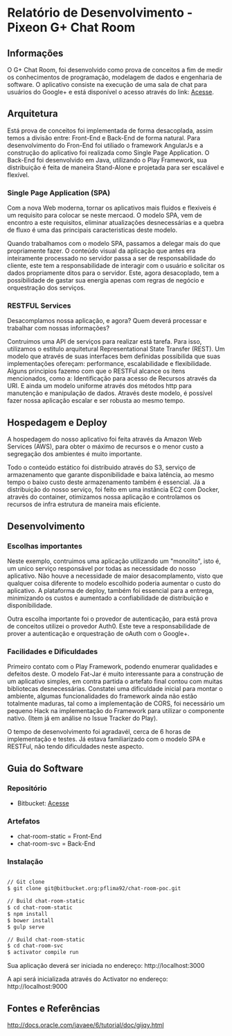 Relatório de Desenvolvimento - Pixeon G+ Chat Room
================================

## Informações

O G+ Chat Room, foi desenvolvido como prova de conceitos a fim de medir os conhecimentos de programação, modelagem de dados e engenharia de software.
O aplicativo consiste na execução de uma sala de chat para usuários do Google+ e está disponível o acesso através do link: [Acesse](http://gplus-chat-room.pixeon.s3-website-us-west-2.amazonaws.com).

## Arquitetura

Está prova de conceitos foi implementada de forma desacoplada, assim temos a divisão entre: Front-End e Back-End de forma natural. Para desenvolvimento do Fron-End foi utiliado o framework AngularJs e a construção do aplicativo foi realizada como Single Page Application. O Back-End foi desenvolvido em Java, utilizando o Play Framework, sua distribuição é feita de maneira Stand-Alone e projetada para ser escalável e flexível.

### Single Page Application (SPA)

Com a nova Web moderna, tornar os aplicativos mais fluidos e flexiveis é um requisito para colocar se neste mercaod. O modelo SPA, vem de encontro a este requisitos, eliminar atualizações desnecessárias e a quebra de fluxo é uma das principais caracteristicas deste modelo. 

Quando trabalhamos com o modelo SPA, passamos a delegar mais do que propriamente fazer. O conteúdo visual da aplicação que antes era inteiramente processado no servidor passa a ser de responsabilidade do cliente, este tem a responsabilidade de interagir com o usuário e solicitar os dados propriamente ditos para o servidor. Este, agora desacoplado, tem a possibilidade de gastar sua energia apenas com regras de negócio e orquestração dos serviços.

### RESTFUL Services

Desacomplamos nossa aplicação, e agora? Quem deverá processar e trabalhar com nossas informações?

Contruimos uma API de serviços para realizar está tarefa. Para isso, utilizamos o estitulo arquitetural Representational State Transfer (REST). Um modelo que através de suas interfaces bem definidas possibilida que suas implementações ofereçam: performance, escalabilidade e flexibilidade. Alguns principios fazemo com que o RESTFul alcance os itens mencionados, como a: Identificação para acesso de Recursos através da URI. E ainda um modelo uniforme através dos métodos http para manutenção e manipulação de dados. Através deste modelo, é possível fazer nossa aplicação escalar e ser robusta ao mesmo tempo.


## Hospedagem e Deploy

A hospedagem do nosso aplicativo foi feita através da Amazon Web Services (AWS), para obter o máximo de recursos e o menor custo a segregação dos ambientes é muito importante.

Todo o conteúdo estático foi distribuido através do S3, serviço de armazenamento que garante disponibilidade e baixa latência, ao mesmo tempo o baixo custo deste armazenamento também é essencial. Já a distribuição do nosso serviço, foi feito em uma instância EC2 com Docker, através do container, otimizamos nossa aplicação e controlamos os recursos de infra estrutura de maneira mais eficiente.

## Desenvolvimento

### Escolhas importantes

Neste exemplo, contruimos uma aplicação utilizando um "monolito", isto é, um unico serviço responsável por todas as necessidade do nosso aplicativo. Não houve a necessidade de maior desacomplamento, visto que qualquer coisa diferente to modelo escolhido poderia aumentar o custo do aplicativo. A plataforma de deploy, também foi essencial para a entrega, minimizando os custos e aumentado a confiabilidade de distribuição e disponibilidade.

Outra escolha importante foi o provedor de autenticação, para está prova de conceitos utilizei o provedor Auth0. Este teve a responsabilidade de prover a autenticação e orquestração de oAuth com o Google+.

### Facilidades e Dificuldades

Primeiro contato com o Play Framework, podendo enumerar qualidades e defeitos deste. O modelo Fat-Jar é muito interessante para a construção de um aplicativo simples, em contra partida o artefato final contou com muitas bibliotecas desnecessárias. Constatei uma dificuldade inicial para montar o ambiente, algumas funcionalidades do framework ainda não estão totalmente maduras, tal como a implementação de CORS, foi necessário um pequeno Hack na implementação do Framework para utilizar o componente nativo. (Item já em análise no Issue Tracker do Play).

O tempo de desenvolvimento foi agradavél, cerca de 6 horas de implementação e testes. Já estava familiarizado com o modelo SPA e RESTFul, não tendo dificuldades neste aspecto.

## Guia do Software

### Repositório

* Bitbucket: [Acesse](https://bitbucket.org/pflima92/chat-room-poc)

### Artefatos

* chat-room-static = Front-End
* chat-room-svc = Back-End

### Instalação

``` bash

// Git clone
$ git clone git@bitbucket.org:pflima92/chat-room-poc.git

// Build chat-room-static 
$ cd chat-room-static
$ npm install
$ bower install
$ gulp serve

// Build chat-room-static 
$ cd chat-room-svc
$ activator compile run

```

Sua aplicação deverá ser iniciada no endereço: http://localhost:3000

A api será inicializada através do Activator no endereço: http://localhost:9000


## Fontes e Referências

http://docs.oracle.com/javaee/6/tutorial/doc/gijqy.html